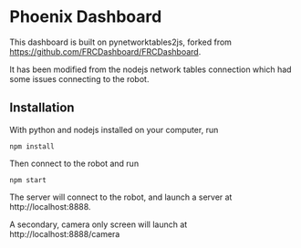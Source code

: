 # Phoenix Dashboard

This dashboard is built on pynetworktables2js, forked from https://github.com/FRCDashboard/FRCDashboard.

It has been modified from the nodejs network tables connection which had some issues connecting to the robot.

## Installation

With python and nodejs installed on your computer, run

```
npm install
```

Then connect to the robot and run

```
npm start
```
The server will connect to the robot, and launch a server at http://localhost:8888.

A secondary, camera only screen will launch at http://localhost:8888/camera